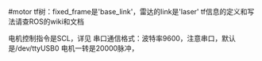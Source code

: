 #motor
tf树：fixed_frame是'base_link'，雷达的link是'laser'
tf信息的定义和写法请查ROS的wiki和文档

电机控制指令是SCL，详见
串口通信格式：波特率9600，注意串口，默认是/dev/ttyUSB0
电机一转是20000脉冲，
